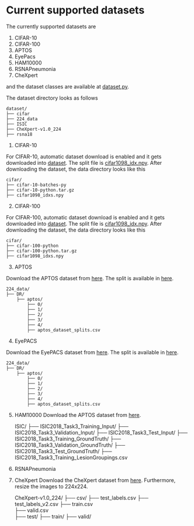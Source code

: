 # Current supported datasets
The currently supported datasets are

1. CIFAR-10
2. CIFAR-100
3. APTOS
4. EyePacs
5. HAM10000
6. RSNAPneumonia
7. CheXpert

and the dataset classes are available at [dataset.py](dataset.py).

The dataset directory looks as follows

    dataset/
    ├── cifar
    ├── 224_data
    ├── ISIC
    ├── CheXpert-v1.0_224
    ├── rsna18
    


1. CIFAR-10

For CIFAR-10, automatic dataset download is enabled and it gets downloaded into [dataset](./dataset). The split file is [cifar1098_idx.npy](./dataset/cifar/cifar1098_idxs.npy). After downloading the dataset, the data directory looks like this


    cifar/
    ├── cifar-10-batches-py
    ├── cifar-10-python.tar.gz
    ├── cifar1098_idxs.npy


2. CIFAR-100

For CIFAR-100, automatic dataset download is enabled and it gets downloaded into [dataset](./dataset). The split file is [cifar1098_idx.npy](./dataset/cifar/cifar1098_idxs.npy). After downloading the dataset, the data directory looks like this


    cifar/
    ├── cifar-100-python
    ├── cifar-100-python.tar.gz
    ├── cifar1098_idxs.npy

3. APTOS

Download the APTOS dataset from [here](https://www.kaggle.com/competitions/aptos2019-blindness-detection). The split is available in [here](./dataset/224_data/DR/aptos/aptos_dataset_splits.csv).


    224_data/
    ├── DR/
        ├── aptos/
            ├── 0/
            ├── 1/
            ├── 2/
            ├── 3/
            ├── 4/
            ├── aptos_dataset_splits.csv

4. EyePACS

Download the EyePACS dataset from [here](https://www.kaggle.com/competitions/aptos2019-blindness-detection). The split is available in [here](./dataset/224_data/DR/eyepacs/eyepacs_dataset_splits.csv).


    224_data/
    ├── DR/
        ├── aptos/
            ├── 0/
            ├── 1/
            ├── 2/
            ├── 3/
            ├── 4/
            ├── aptos_dataset_splits.csv 


5.  HAM10000
Download the APTOS dataset from [here](https://challenge.isic-archive.com/data/#2018).


    ISIC/
        ├── ISIC2018_Task3_Training_Input/
        ├── ISIC2018_Task3_Validation_Input/
        ├── ISIC2018_Task3_Test_Input/
        ├── ISIC2018_Task3_Training_GroundTruth/
        ├── ISIC2018_Task3_Validation_GroundTruth/
        ├── ISIC2018_Task3_Test_GroundTruth/
        ├── ISIC2018_Task3_Training_LesionGroupings.csv


6. RSNAPneumonia




7. CheXpert
Download the CheXpert dataset from [here](https://stanfordmlgroup.github.io/competitions/chexpert/). Furthermore, resize the images to 224x224.

    CheXpert-v1.0_224/
        ├── csv/
            ├── test_labels.csv
            ├── test_labels_v2.csv
            ├── train.csv            
            ├── valid.csv           
        ├── test/
        ├── train/
        ├── valid/